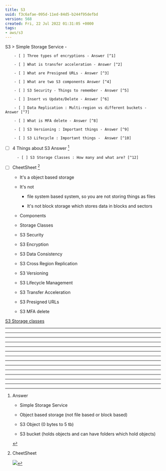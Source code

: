 ```yaml
---
title: S3
uuid: f3c6afae-095d-11ed-84d5-b244f95defbd
version: 568
created: Fri, 22 Jul 2022 01:31:05 +0000
tags:
- aws/s3
---
```


S3 > Simple Storage Service - 

        - [ ] Three types of encryptions - Answer [^1] 

        - [ ] What is transfer acceleration - Answer [^2] 

        - [ ] What are Presigned URLs - Answer [^3] 

        - [ ] What are two S3 components Answer [^4] 

        - [ ] S3 Security - Things to remember - Answer [^5] 

        - [ ] Insert vs Update/Delete - Answer [^6] 

        - [ ] Data Replication : Multi-region vs different buckets - Answer [^7] 

        - [ ] What is MFA delete - Answer [^8] 

        - [ ] S3 Versioning : Important things - Answer [^9] 

        - [ ] S3 Lifecycle : Important things -  Answer [^10] 

- [ ] 4 Things about S3 Answer [^11] 

        - [ ] S3 Storage Classes : How many and what are? [^12] 

- [ ] CheetSheet [^13] 

    - It's a object based storage 

    - It's not 

        - file system based system, so you are not storing things as files

        - It's not block storage which stores data in blocks and sectors

    - Components

    - Storage Classes

    - S3 Security

    - S3 Encryption

    - S3 Data Consistency

    - S3 Cross Region Replication

    - S3 Versioning

    - S3 Lifecycle Management

    - S3 Transfer Acceleration 

    - S3 Presigned URLs

    - S3 MFA delete

[S3 Storage classes](S3%20Storage%20classes.md) 

---
[^1]: Answer

    - Transit encryption - SSL

    - Encryption at Rest: (SSE- Server Side Encryption)

        - SSE-AES - S3 handles key

        - SSE-KMS - AWS KMS and you manage the keys

        - SSE-C User manages keys

    - Client side encryption

        - User encrypt files before sending to S3

---
[^2]: Answer

    - Rather than uploading directly into S3, upload to CloudFront's edge location, which uses AWS Backbone network (specially optimized network path) to upload to S3

---
[^3]: [Answer](Answer)

    - Temporary URL that an application can use to download or upload S3 objects - Expires 5 seconds

---
[^4]: Answer

    - S3 Object

        - Key, Value, Version, Metadata

        - 0 bytes - 5 tb

    - S3 Bucket

        - Holds objects

        - Can contain folders

        - Unique name

---
[^5]: Answer

    - Buckets created private by default, AWS sends emails to remind about public S3s

    - Logs files saved in different bucket

    - Access control (Legacy) list VS Bucket policies (json)

---
[^6]: Answer

    - Insert new object is fast, and can access right away

    - Update/delete take 1-2 seconds to replicate. Possibility of returning old copy

---
[^7]: Answer

    - When enabled, auto replicates into multiple regions

    - Can also do different buckets, both buckets should have versioning on

---
[^8]: [Answer](Answer)

    - To prevent people from deleting S3 objects, MFA delete can be enabled

    - Needs versioning to be on

    - Only bucket owner logged in as a root user can delete

---
[^9]: Answer

    - Maintains different version

    - Can access any version

    - Once on, can only be suspended, but not off

    ![](images/f3c6afae-095d-11ed-84d5-b244f95defbd/d7e70c4a-1f02-492e-8502-a66afdf601a9.png)

---
[^10]: Answer

    - Can define rules like move to Glacier after 7 days and delete after a year

    - Can be used with versioning

---
[^11]: Answer

    - Simple Storage Service

    - Object based storage (not file based or block based)

    - S3 Object (0 bytes to 5 tb)

    - S3 bucket (holds objects and can have folders which hold objects)

---
[^12]: S3 Storage Classes : How many and what are?

    6

    - Standard

    - Standard IA (Infrequent Access)

    - Intelligent Tiering (ML to decide which one to move to lower class)

    - One zone (Availability zone)

    - Glacier (hours-days access time)

    - Glacier deep dive (hours)

---
[^13]: CheetSheet

    ![](images/f3c6afae-095d-11ed-84d5-b244f95defbd/01d72812-559b-4bfd-85d9-0b25e0e50e90.png)